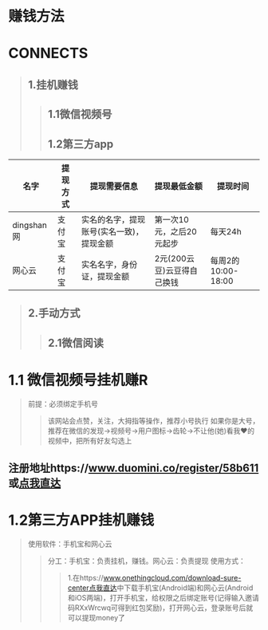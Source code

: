 # 赚钱方法
# CONNECTS
> ## 1.挂机赚钱
>> ## 1.1微信视频号
>> ## 1.2第三方app
|名字|提现方式|提现需要信息|提现最低金额|提现时间|
|---|---|---|---|---|
|dingshan网|支付宝|实名的名字，提现账号(实名一致)，提现金额|第一次10元，之后20元起步|每天24h|
|网心云|支付宝|实名名字，身份证，提现金额|2元(200云豆)云豆得自己换钱|每周2的10:00-18:00
> ## 2.手动方式
>> ##  2.1微信阅读

# 1.1 微信视频号挂机赚R
>前提：必须绑定手机号
>>该网站会点赞，关注，大拇指等操作，推荐小号执行
>>如果你是大号，推荐在微信的发现→视频号→用户图标→齿轮→不让他(她)看我❤️的视频中，把所有好友勾选上
## 注册地址https://www.duomini.co/register/58b611 或<a href="https://www.duomini.co/register/58b611">点我直达</a>
# 1.2第三方APP挂机赚钱
>使用软件：手机宝和网心云
>>分工：手机宝：负责挂机，赚钱。网心云：负责提现
>>使用方式：
>>>1.在https://www.onethingcloud.com/download-sure-center<a href="https://www.onethingcloud.com/download-sure-center">点我直达</a>中下载手机宝(Android端)和网心云(Android和iOS两端)，打开手机宝，给权限之后绑定账号(记得输入邀请码RXxWrcwq可得到红包奖励)，打开网心云，登录账号后就可以提现money了